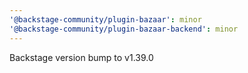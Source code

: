 ```yaml
---
'@backstage-community/plugin-bazaar': minor
'@backstage-community/plugin-bazaar-backend': minor
---
```


Backstage version bump to v1.39.0
